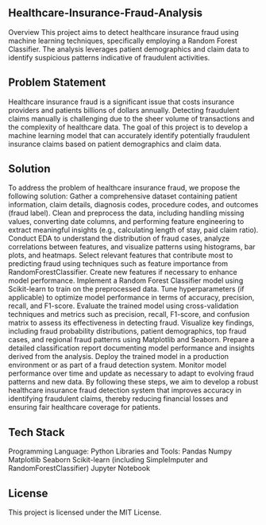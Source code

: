 ## Healthcare-Insurance-Fraud-Analysis
Overview
This project aims to detect healthcare insurance fraud using machine learning techniques, specifically employing a Random Forest Classifier. The analysis leverages patient demographics and claim data to identify suspicious patterns indicative of fraudulent activities.
## Problem Statement
Healthcare insurance fraud is a significant issue that costs insurance providers and patients billions of dollars annually. Detecting fraudulent claims manually is challenging due to the sheer volume of transactions and the complexity of healthcare data. The goal of this project is to develop a machine learning model that can accurately identify potentially fraudulent insurance claims based on patient demographics and claim data.
## Solution
To address the problem of healthcare insurance fraud, we propose the following solution:
Gather a comprehensive dataset containing patient information, claim details, diagnosis codes, procedure codes, and outcomes (fraud label).
Clean and preprocess the data, including handling missing values, converting date columns, and performing feature engineering to extract meaningful insights (e.g., calculating length of stay, paid claim ratio).
Conduct EDA to understand the distribution of fraud cases, analyze correlations between features, and visualize patterns using histograms, bar plots, and heatmaps.
Select relevant features that contribute most to predicting fraud using techniques such as feature importance from RandomForestClassifier.
Create new features if necessary to enhance model performance.
Implement a Random Forest Classifier model using Scikit-learn to train on the preprocessed data.
Tune hyperparameters (if applicable) to optimize model performance in terms of accuracy, precision, recall, and F1-score.
Evaluate the trained model using cross-validation techniques and metrics such as precision, recall, F1-score, and confusion matrix to assess its effectiveness in detecting fraud.
Visualize key findings, including fraud probability distributions, patient demographics, top fraud cases, and regional fraud patterns using Matplotlib and Seaborn.
Prepare a detailed classification report documenting model performance and insights derived from the analysis.
Deploy the trained model in a production environment or as part of a fraud detection system.
Monitor model performance over time and update as necessary to adapt to evolving fraud patterns and new data.
By following these steps, we aim to develop a robust healthcare insurance fraud detection system that improves accuracy in identifying fraudulent claims, thereby reducing financial losses and ensuring fair healthcare coverage for patients.
## Tech Stack
Programming Language: Python
Libraries and Tools:
Pandas
Numpy
Matplotlib
Seaborn
Scikit-learn (including SimpleImputer and RandomForestClassifier)
Jupyter Notebook
## License
This project is licensed under the MIT License.


